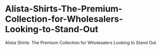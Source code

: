 # Alista-Shirts-The-Premium-Collection-for-Wholesalers-Looking-to-Stand-Out
Alista Shirts: The Premium Collection for Wholesalers Looking to Stand Out
